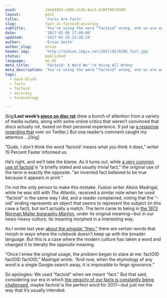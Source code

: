 ```yaml
---
uuid:             2de04504-c696-413b-8ac5-b20f5967d309
layout:           post
title:            'Facts Are Facts'
slug:             fact-vs-factoid-accuracy
subtitle:         'You’re using the word “factoid” wrong, and so are we. (Sorry about that.) Here’s how we lost our way with “factoid.”'
date:             '2017-02-06 17:00:00'
updated:          '2017-02-26 13:26:24'
author:           'Ernie Smith'
author_slug:      ernie
header_img:       'http://tedium.imgix.net/2017/02/0206_fact.jpg'
status:           published
language:         en_US
meta_title:       'Factoid: A Word We''re Using All Wrong'
meta_description: 'You’re using the word “factoid” wrong, and so are we. (Sorry about that.) Here’s how we lost our way with “factoid.”'
tags:
  - hash-blurb
  - facts
  - factoid
  - accuracy
  - terminology

---
```


[big]**Last week’s [piece on disc rot](http://tedium.co/2017/02/02/disc-rot-phenomenon/)** drew a bunch of attention from a variety of media outlets, along with some online critics that weren’t convinced that discs actually rot, based on their personal experience. (I put up [a response regarding that](https://twitter.com/ShortFormErnie/status/827863967020306432) over on Twitter.) But one reader’s comment caught my attention …[/big]

“Dude, I don't think the word ‘factoid’ means what you think it does,” writer 15 Percent Faster informed us. 

He’s right, and we’ll take the blame. As it turns out, while [a very common use of factoid](https://www.merriam-webster.com/dictionary/factoid) is “a briefly stated and usually trivial fact,” the original use of the term is exactly the opposite: “an invented fact believed to be true because it appears in print.”

I’m not the only person to make this mistake. *Fusion* writer Alexis Madrigal, while he was still with *The Atlantic*, received a similar note when he used “factoid” in the same way I did, and a reader complained, noting that the “-oid” ending represents an object that seems to represent the subject (in this case a fact), but isn’t actually a match. The term came to being in [the 1973 Norman Mailer biography *Marilyn*](http://amzn.to/2jNaeqc), under its original meaning—but in our news-heavy culture, its meaning morphed in a interesting way.

As I wrote last year [about the singular “they,”](http://tedium.co/2016/08/04/singular-they-grammar-copy-editing/) there are certain words that morph in ways where the rulebook doesn’t keep up with the broader language. But this is a case where the modern culture has taken a word and changed it to literally the opposite meaning.

“Once I knew the original usage, the problem began to stare at me: factOID factOID factOID,” Madrigal wrote. “And now, when the etymology of any word is a single Google search away, it is impossible to feign ignorance.”

So apologies: We used “factoid” when we meant “fact.” But that said, considering our era in which [the veracity of our facts is constantly being challenged](http://tedium.co/2016/12/29/tedium-trends-2017/#thestateofourtediumin2017isbestdefinedbythefactwedontknowwhatfakenewslookslike), maybe factoid is the perfect word for 2017—but just not the way that it’s usually intended.
